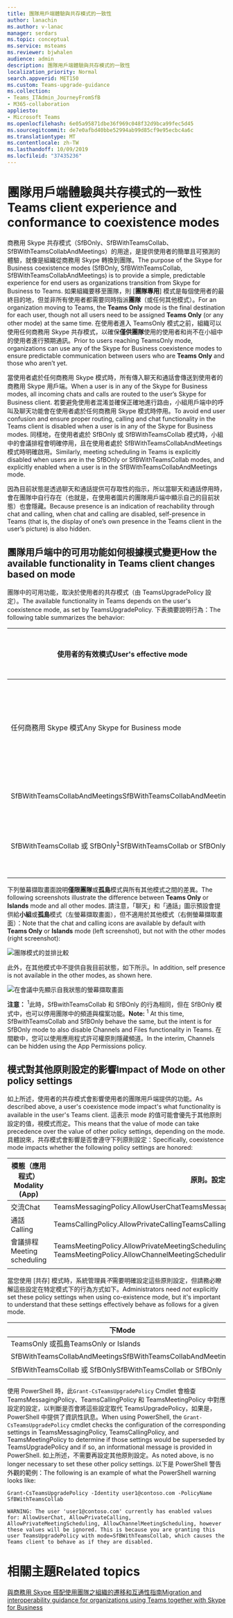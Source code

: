 ```yaml
---
title: 團隊用戶端體驗與共存模式的一致性
author: lanachin
ms.author: v-lanac
manager: serdars
ms.topic: conceptual
ms.service: msteams
ms.reviewer: bjwhalen
audience: admin
description: 團隊用戶端體驗與共存模式的一致性
localization_priority: Normal
search.appverid: MET150
ms.custom: Teams-upgrade-guidance
ms.collection:
- Teams_ITAdmin_JourneyFromSfB
- M365-collaboration
appliesto:
- Microsoft Teams
ms.openlocfilehash: 6e05a95871dbe36f969c048f32d9bca99fec5d45
ms.sourcegitcommit: de7e0afbd40bbe52994ab99d85cf9e95ecbc4a6c
ms.translationtype: MT
ms.contentlocale: zh-TW
ms.lasthandoff: 10/09/2019
ms.locfileid: "37435236"
---
```

<a name="about-upgrade-basic"></a>

# <a name="teams-client-experience-and-conformance-to-coexistence-modes"></a><span data-ttu-id="73541-103">團隊用戶端體驗與共存模式的一致性</span><span class="sxs-lookup"><span data-stu-id="73541-103">Teams client experience and conformance to coexistence modes</span></span>


<span data-ttu-id="73541-104">商務用 Skype 共存模式（SfBOnly、SfBWithTeamsCollab、SfBWithTeamsCollabAndMeetings）的用途，是提供使用者的簡單且可預測的體驗，就像是組織從商務用 Skype 轉換到團隊。</span><span class="sxs-lookup"><span data-stu-id="73541-104">The purpose of the Skype for Business coexistence modes (SfBOnly, SfBWithTeamsCollab, SfBWithTeamsCollabAndMeetings) is to provide a simple, predictable experience for end users as organizations transition from Skype for Business to Teams.</span></span>  <span data-ttu-id="73541-105">如果組織要移至團隊，則 [**團隊專用**] 模式是每個使用者的最終目的地，但並非所有使用者都需要同時指派**團隊**（或任何其他模式）。</span><span class="sxs-lookup"><span data-stu-id="73541-105">For an organization moving to Teams, the **Teams Only** mode is the final destination for each user, though not all users need to be assigned **Teams Only** (or any other mode) at the same time.</span></span>  <span data-ttu-id="73541-106">在使用者進入 TeamsOnly 模式之前，組織可以使用任何商務用 Skype 共存模式，以確保**僅供團隊**使用的使用者和尚不在小組中的使用者進行預期通訊。</span><span class="sxs-lookup"><span data-stu-id="73541-106">Prior to users reaching TeamsOnly mode, organizations can use any of the Skype for Business coexistence modes to ensure predictable communication between users who are **Teams Only** and those who aren’t yet.</span></span> 

<span data-ttu-id="73541-107">當使用者處於任何商務用 Skype 模式時，所有傳入聊天和通話會傳送到使用者的商務用 Skype 用戶端。</span><span class="sxs-lookup"><span data-stu-id="73541-107">When a user is in any of the Skype for Business modes, all incoming chats and calls are routed to the user’s Skype for Business client.</span></span> <span data-ttu-id="73541-108">若要避免使用者混淆並確保正確地進行路由，小組用戶端中的呼叫及聊天功能會在使用者處於任何商務用 Skype 模式時停用。</span><span class="sxs-lookup"><span data-stu-id="73541-108">To avoid end user confusion and ensure proper routing, calling and chat functionality in the Teams client is disabled when a user is in any of the Skype for Business modes.</span></span> <span data-ttu-id="73541-109">同樣地，在使用者處於 SfBOnly 或 SfBWithTeamsCollab 模式時，小組中的會議排程會明確停用，且在使用者處於 SfBWithTeamsCollabAndMeetings 模式時明確啟用。</span><span class="sxs-lookup"><span data-stu-id="73541-109">Similarly, meeting scheduling in Teams is explicitly disabled when users are in the SfBOnly or SfBWithTeamsCollab modes, and explicitly enabled when a user is in the SfBWithTeamsCollabAndMeetings mode.</span></span>

<span data-ttu-id="73541-110">因為目前狀態是透過聊天和通話提供可存取性的指示，所以當聊天和通話停用時，會在團隊中自行存在（也就是，在使用者圖片的團隊用戶端中顯示自己的目前狀態）也會隱藏。</span><span class="sxs-lookup"><span data-stu-id="73541-110">Because presence is an indication of reachability through chat and calling, when chat and calling are disabled, self-presence in Teams (that is, the display of one’s own presence in the Teams client in the user’s picture) is also hidden.</span></span> 

## <a name="how-the-available-functionality-in-teams-client-changes-based-on-mode"></a><span data-ttu-id="73541-111">團隊用戶端中的可用功能如何根據模式變更</span><span class="sxs-lookup"><span data-stu-id="73541-111">How the available functionality in Teams client changes based on mode</span></span>

<span data-ttu-id="73541-112">團隊中的可用功能，取決於使用者的共存模式（由 TeamsUpgradePolicy 設定）。</span><span class="sxs-lookup"><span data-stu-id="73541-112">The available functionality in Teams depends on the user's coexistence mode, as set by TeamsUpgradePolicy.</span></span> <span data-ttu-id="73541-113">下表摘要說明行為：</span><span class="sxs-lookup"><span data-stu-id="73541-113">The following table summarizes the behavior:</span></span>

|<span data-ttu-id="73541-114">使用者的有效模式</span><span class="sxs-lookup"><span data-stu-id="73541-114">User's effective mode</span></span>|<span data-ttu-id="73541-115">團隊用戶端中的體驗</span><span class="sxs-lookup"><span data-stu-id="73541-115">Experience in Teams client</span></span>|
|---|---|
|<span data-ttu-id="73541-116">任何商務用 Skype 模式</span><span class="sxs-lookup"><span data-stu-id="73541-116">Any Skype for Business mode</span></span>|<span data-ttu-id="73541-117">[通話]、[交談] 和 [自我顯示] 是停用的。</span><span class="sxs-lookup"><span data-stu-id="73541-117">Calling, Chat, and self-presence are disabled.</span></span>|
|<span data-ttu-id="73541-118">SfBWithTeamsCollabAndMeetings</span><span class="sxs-lookup"><span data-stu-id="73541-118">SfBWithTeamsCollabAndMeetings</span></span>|<span data-ttu-id="73541-119">提供會議排程</span><span class="sxs-lookup"><span data-stu-id="73541-119">Meeting scheduling is available</span></span>|
|<span data-ttu-id="73541-120">SfBWithTeamsCollab 或 SfBOnly<sup>1</sup></span><span class="sxs-lookup"><span data-stu-id="73541-120">SfBWithTeamsCollab or SfBOnly<sup>1</sup></span></span>|<span data-ttu-id="73541-121">無法使用會議排程</span><span class="sxs-lookup"><span data-stu-id="73541-121">Meeting scheduling is not available</span></span>|
|||

<span data-ttu-id="73541-122">下列螢幕擷取畫面說明**僅限團隊**或**孤島**模式與所有其他模式之間的差異。</span><span class="sxs-lookup"><span data-stu-id="73541-122">The following screenshots illustrate the difference between **Teams Only** or **Islands** mode and all other modes.</span></span> <span data-ttu-id="73541-123">請注意，「聊天」和「通話」圖示預設會提供給**小組**或**孤島**模式（左螢幕擷取畫面），但不適用於其他模式（右側螢幕擷取畫面）：</span><span class="sxs-lookup"><span data-stu-id="73541-123">Note that the chat and calling icons are available by default with **Teams Only** or **Islands** mode (left screenshot), but not with the other modes (right screenshot):</span></span>

![團隊模式的並排比較](media/teams-mode-comparison.png)

<span data-ttu-id="73541-125">此外，在其他模式中不提供自我目前狀態，如下所示。</span><span class="sxs-lookup"><span data-stu-id="73541-125">In addition, self presence is not available in the other modes, as shown here.</span></span>

![在會議中先顯示自我狀態的螢幕擷取畫面](media/meetings-first-no-self-presence-general.png)
 
<span data-ttu-id="73541-127">**注意：**
<sup>1</sup>此時，SfBwithTeamsCollab 和 SfBOnly 的行為相同，但在 SfBOnly 模式中，也可以停用團隊中的頻道與檔案功能。</span><span class="sxs-lookup"><span data-stu-id="73541-127">**Note:**
<sup>1</sup> At this time, SfBwithTeamsCollab and SfBOnly behave the same, but the intent is for SfBOnly mode to also disable Channels and Files functionality in Teams.</span></span> <span data-ttu-id="73541-128">在間歇中，您可以使用應用程式許可權原則隱藏頻道。</span><span class="sxs-lookup"><span data-stu-id="73541-128">In the interim, Channels can be hidden using the App Permissions policy.</span></span>


## <a name="impact-of-mode-on-other-policy-settings"></a><span data-ttu-id="73541-129">模式對其他原則設定的影響</span><span class="sxs-lookup"><span data-stu-id="73541-129">Impact of Mode on other policy settings</span></span>
<span data-ttu-id="73541-130">如上所述，使用者的共存模式會影響使用者的團隊用戶端提供的功能。</span><span class="sxs-lookup"><span data-stu-id="73541-130">As described above, a user's coexistence mode impact's what functionality is available in the user's Teams client.</span></span> <span data-ttu-id="73541-131">這表示 mode 的值可能會優先于其他原則設定的值，視模式而定。</span><span class="sxs-lookup"><span data-stu-id="73541-131">This means that the value of mode can take precedence over the value of other policy settings, depending on the mode.</span></span> <span data-ttu-id="73541-132">具體說來，共存模式會影響是否會遵守下列原則設定：</span><span class="sxs-lookup"><span data-stu-id="73541-132">Specifically,  coexistence mode impacts whether the following policy settings are honored:</span></span>

|<span data-ttu-id="73541-133">**模態（應用程式）**</span><span class="sxs-lookup"><span data-stu-id="73541-133">**Modality (App)**</span></span>|<span data-ttu-id="73541-134">**原則。設定**</span><span class="sxs-lookup"><span data-stu-id="73541-134">**Policy.Setting**</span></span>|
|---|---|
|<span data-ttu-id="73541-135">交流</span><span class="sxs-lookup"><span data-stu-id="73541-135">Chat</span></span>|<span data-ttu-id="73541-136">TeamsMessagingPolicy.AllowUserChat</span><span class="sxs-lookup"><span data-stu-id="73541-136">TeamsMessagingPolicy.AllowUserChat</span></span>|
|<span data-ttu-id="73541-137">通話</span><span class="sxs-lookup"><span data-stu-id="73541-137">Calling</span></span>|<span data-ttu-id="73541-138">TeamsCallingPolicy.AllowPrivateCalling</span><span class="sxs-lookup"><span data-stu-id="73541-138">TeamsCallingPolicy.AllowPrivateCalling</span></span>|
|<span data-ttu-id="73541-139">會議排程</span><span class="sxs-lookup"><span data-stu-id="73541-139">Meeting scheduling</span></span>|<span data-ttu-id="73541-140">TeamsMeetingPolicy.AllowPrivateMeetingScheduling</span><span class="sxs-lookup"><span data-stu-id="73541-140">TeamsMeetingPolicy.AllowPrivateMeetingScheduling</span></span></br><span data-ttu-id="73541-141">TeamsMeetingPolicy.AllowChannelMeetingScheduling</span><span class="sxs-lookup"><span data-stu-id="73541-141">TeamsMeetingPolicy.AllowChannelMeetingScheduling</span></span>|
|||

<span data-ttu-id="73541-142">當您使用 [共存] 模式時，系統管理員*不*需要明確設定這些原則設定，但請務必瞭解這些設定在特定模式下的行為方式如下。</span><span class="sxs-lookup"><span data-stu-id="73541-142">Administrators need *not* explicitly set these policy settings when using co-existence mode, but it's important to understand that these settings effectively behave as follows for a given mode.</span></span> 

|<span data-ttu-id="73541-143">下</span><span class="sxs-lookup"><span data-stu-id="73541-143">Mode</span></span>|<span data-ttu-id="73541-144">AllowUserChat</span><span class="sxs-lookup"><span data-stu-id="73541-144">AllowUserChat</span></span>|<span data-ttu-id="73541-145">AllowPrivateCalling</span><span class="sxs-lookup"><span data-stu-id="73541-145">AllowPrivateCalling</span></span>|<span data-ttu-id="73541-146">AllowPrivateMeetingScheduling</span><span class="sxs-lookup"><span data-stu-id="73541-146">AllowPrivateMeetingScheduling</span></span>|<span data-ttu-id="73541-147">AllowChannelMeetingScheduling</span><span class="sxs-lookup"><span data-stu-id="73541-147">AllowChannelMeetingScheduling</span></span>|
|---|---|---|---|---|
|<span data-ttu-id="73541-148">TeamsOnly 或孤島</span><span class="sxs-lookup"><span data-stu-id="73541-148">TeamsOnly or Islands</span></span>|<span data-ttu-id="73541-149">後</span><span class="sxs-lookup"><span data-stu-id="73541-149">Enabled</span></span>|<span data-ttu-id="73541-150">後</span><span class="sxs-lookup"><span data-stu-id="73541-150">Enabled</span></span>|<span data-ttu-id="73541-151">後</span><span class="sxs-lookup"><span data-stu-id="73541-151">Enabled</span></span>|<span data-ttu-id="73541-152">後</span><span class="sxs-lookup"><span data-stu-id="73541-152">Enabled</span></span>|
|<span data-ttu-id="73541-153">SfBWithTeamsCollabAndMeetings</span><span class="sxs-lookup"><span data-stu-id="73541-153">SfBWithTeamsCollabAndMeetings</span></span>|<span data-ttu-id="73541-154">禁止</span><span class="sxs-lookup"><span data-stu-id="73541-154">Disabled</span></span>|<span data-ttu-id="73541-155">禁止</span><span class="sxs-lookup"><span data-stu-id="73541-155">Disabled</span></span>|<span data-ttu-id="73541-156">後</span><span class="sxs-lookup"><span data-stu-id="73541-156">Enabled</span></span>|<span data-ttu-id="73541-157">後</span><span class="sxs-lookup"><span data-stu-id="73541-157">Enabled</span></span>|
|<span data-ttu-id="73541-158">SfBWithTeamsCollab 或 SfBOnly</span><span class="sxs-lookup"><span data-stu-id="73541-158">SfBWithTeamsCollab or SfBOnly</span></span>|<span data-ttu-id="73541-159">禁止</span><span class="sxs-lookup"><span data-stu-id="73541-159">Disabled</span></span>|<span data-ttu-id="73541-160">禁止</span><span class="sxs-lookup"><span data-stu-id="73541-160">Disabled</span></span>|<span data-ttu-id="73541-161">禁止</span><span class="sxs-lookup"><span data-stu-id="73541-161">Disabled</span></span>|<span data-ttu-id="73541-162">禁止</span><span class="sxs-lookup"><span data-stu-id="73541-162">Disabled</span></span>|
||||||

<span data-ttu-id="73541-163">使用 PowerShell 時，此`Grant-CsTeamsUpgradePolicy` Cmdlet 會檢查 TeamsMessagingPolicy、TeamsCallingPolicy 和 TeamsMeetingPolicy 中對應設定的設定，以判斷是否會將這些設定取代 TeamsUpgradePolicy，如果是，PowerShell 中提供了資訊性訊息。</span><span class="sxs-lookup"><span data-stu-id="73541-163">When using PowerShell, the `Grant-CsTeamsUpgradePolicy` cmdlet checks the configuration of the corresponding settings in TeamsMessagingPolicy, TeamsCallingPolicy, and TeamsMeetingPolicy to determine if those settings would be superseded by TeamsUpgradePolicy and if so, an informational message is provided in PowerShell.</span></span>  <span data-ttu-id="73541-164">如上所述，不需要再設定其他原則設定。</span><span class="sxs-lookup"><span data-stu-id="73541-164">As noted above,  is no longer necessary to set these other policy settings.</span></span> <span data-ttu-id="73541-165">以下是 PowerShell 警告外觀的範例：</span><span class="sxs-lookup"><span data-stu-id="73541-165">The following is an example of what the PowerShell warning looks like:</span></span>

`Grant-CsTeamsUpgradePolicy -Identity user1@contoso.com -PolicyName SfBWithTeamsCollab`

`WARNING: The user 'user1@contoso.com' currently has enabled values for: AllowUserChat, AllowPrivateCalling, AllowPrivateMeetingScheduling, AllowChannelMeetingScheduling, however these values will be ignored. This is because you are granting this user TeamsUpgradePolicy with mode=SfBWithTeamsCollab, which causes the Teams client to behave as if they are disabled.`



# <a name="related-topics"></a><span data-ttu-id="73541-166">相關主題</span><span class="sxs-lookup"><span data-stu-id="73541-166">Related topics</span></span>

[<span data-ttu-id="73541-167">與商務用 Skype 搭配使用團隊之組織的遷移和互通性指南</span><span class="sxs-lookup"><span data-stu-id="73541-167">Migration and interoperability guidance for organizations using Teams together with Skype for Business</span></span>](https://docs.microsoft.com/en-us/microsoftteams/migration-interop-guidance-for-teams-with-skype)




